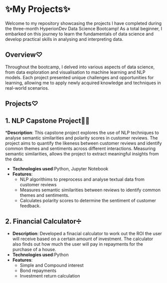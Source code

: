 # **✨My Projects✨**

Welcome to my repository showcasing the  projects I have completed during the three-month HyperionDev Data Science Bootcamp! As a total beginner, I embarked on this journey to learn the fundamentals of data science and develop practical skills in analysing and interpreting data.  

## Overview♡
Throughout the bootcamp, I delved into various aspects of data science, from data exploration and visualisation to machine learning and NLP models. Each project presented unique challenges and opportunities for learning, allowing me to apply newly acquired knowledge and techniques in real-world scenarios.


## Projects♡  
## 1. NLP Capstone Project👩‍💻
***Description**: This capstone project explores the use of NLP techniques to analyse semantic similarities and polarity scores in customer reviews. The project aims to quantify the likeness between customer reviews and identify common themes and sentiments across different interactions. Measuring semantic similarities, allows the project to extract meaningful insights from the data.
* **Technologies used**:Python, Jupyter Notebook
*  **Features**:
   * NLP algorithims to preprocess and analyse textual data from customer reviews
   * Measures semantic similarities between reviews to identify common themes and sentiments.
   * Calculates polarity scores to determine the sentiment of customer feedback.


## 2. Financial Calculator➗ 
* **Description**: Developed a finacial calculator to work out the ROI the user will receive based on a certain amount of investment. The calculator also finds out how much the user will pay in repayments for the purchase of a house.
* **Technologies used**:Python
* **Features**:
  * Simple and Compound interest
  * Bond repayments
  * Investment return calculation

